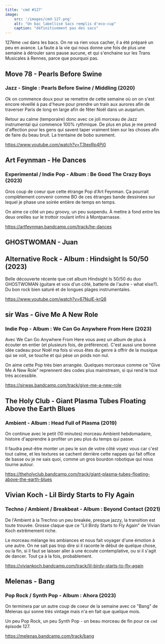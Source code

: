 ```yaml
---
title: 'cmd #127'
image:
    src: '/images/cmd-127.png'
    alt: "Un bac labellisé Sacs remplis d'eco-cup"
    caption: "définitivement pas des sacs"
---
```


127ème `cmd` dans les bacs. On ne va rien vous cacher, il a été préparé un peu en avance. La faute à la vie qui nous donne une fois de plus une semaine à dérouler sans pause aucune, et qui s'enchaine sur les Trans Musicales à Rennes, parce que pourquoi pas.

## Move 78 - Pearls Before Swine 
### Jazz - Single :  Pearls Before Swine / Middling (2020)

Ok on commence doux pour se remettre de cette semaine où on on s'est encore réveillé à pas d'heure pour prendre un train aux aurores afin de traverser Paris de long en large afin de fêter Noël dans un auqarium.

Retour au calme (temporaire) donc avec ce joli morceau de Jazz instrumental qui commence 100% rythmique. De plus en plus je me prend d'affection pour les gens qui savent taper vraiment bien sur les choses afin de faire du beau bruit. La trentaine de bobo surement.

https://www.youtube.com/watch?v=T3texRp4Pj0

## Art Feynman - He Dances 
### Experimental / Indie Pop - Album : Be Good The Crazy Boys (2023)

Gros coup de coeur que cette étrange Pop d'Art Feynman. Ça pourrait complètement convenir comme BO de ces étranges bande dessinées sur lequel je phase une soirée entière de temps en temps.

On aime ce côté un peu groovy, un peu suspendu. À mettre à fond entre les deux oreilles sur le trottoir roulant infini à Montparnasse. 

https://artfeynman.bandcamp.com/track/he-dances

## GHOSTWOMAN - Juan 
## Alternative Rock - Album : Hindsight Is 50/50 (2023)

Belle découverte récente que cet album Hindsight Is 50/50 du duo GHOSTWOMAN (guitare et voix d'un côté, batterie de l'autre - what else?). Du bon rock bien saturé et de longues plages instrumentales.

https://www.youtube.com/watch?v=67NuIE-krQ8

## sir Was - Give Me A New Role 
### Indie Pop - Album : We Can Go Anywhere From Here (2023)

Avec We Can Go Anywhere From Here vous avez un album de plus à écouter en entier (et plusieurs fois, de préférence). C'est aussi une bonne idée cadeau pour Noël ma fois si vous êtes du genre à offrir de la musique qui se voit, se touche et qui pèse un poids non nul.

On aime cette Pop très bien arrangée. Quelques morceaux comme ce "Give Me A New Role" reprennent des codes plus mainstream, si qui rend le tout très accessible.

https://sirwas.bandcamp.com/track/give-me-a-new-role

## The Holy Club - Giant Plasma Tubes Floating Above the Earth Blues
### Ambient - Album : Head Full of Plasma (2019)

On continue avec le petit (10 minutes) morceau Ambient hebdomadaire, histoire d'apprendre à profiter un peu plus du temps qui passe.

Il faudra peut-être monter un peu le son de votre côté voyez vous car c'est tout calme, et les textures se cachent derrière cette nappes qui fait office de basse ou je ne sais quoi, comme un gros bourdon robotique qui nous tourne autour.

https://theholyclub.bandcamp.com/track/giant-plasma-tubes-floating-above-the-earth-blues

## Vivian Koch - Lil Birdy Starts to Fly Again 
### Techno / Ambient / Breakbeat - Album : Beyond Contact (2021)

De l'Ambient à la Trechno un peu breakée, presque jazzy, la transition est toute trouvée. Grosse claque  que ce "Lil Birdy Starts to Fly Again" de Vivian Koch extrêmement riche. 

Le morceau mélange les ambiances et nous fait voyager d'une émotion à une autre. On ne sait pas trop dire si il raconte le début de quelque chose, ou la fin, si il faut se laisser aller à une écoute contemplative, ou si il s'agit de dancer. Tout ça à la fois, probablement. 

https://viviankoch.bandcamp.com/track/lil-birdy-starts-to-fly-again

## Melenas - Bang 
### Pop Rock / Synth Pop - Album : Ahora (2023)

On terminera par un autre coup de coeur de la semaine avec ce "Bang" de Melenas qui sonne très vintage mais n'a en fait que quelque mois.

Un peu Pop Rock, un peu Synth Pop - un beau morceau de fin pour ce `cmd` épisode 127.

https://melenas.bandcamp.com/track/bang
